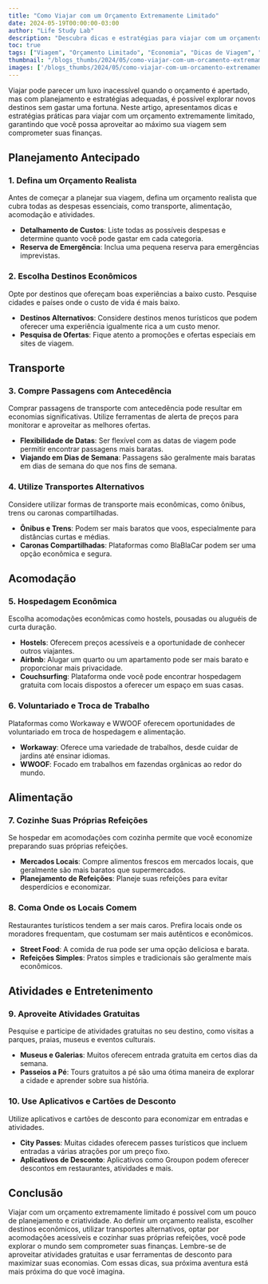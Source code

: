 ```yaml
---
title: "Como Viajar com um Orçamento Extremamente Limitado"
date: 2024-05-19T00:00:00-03:00
author: "Life Study Lab"
description: "Descubra dicas e estratégias para viajar com um orçamento extremamente limitado, desde planejamento antecipado até economizar em transporte e acomodação."
toc: true
tags: ["Viagem", "Orçamento Limitado", "Economia", "Dicas de Viagem", "Planejamento", "Transporte", "Acomodação"]
thumbnail: "/blogs_thumbs/2024/05/como-viajar-com-um-orcamento-extremamente-limitado.jpg"
images: ['/blogs_thumbs/2024/05/como-viajar-com-um-orcamento-extremamente-limitado.jpg']
---
```


Viajar pode parecer um luxo inacessível quando o orçamento é apertado, mas com planejamento e estratégias adequadas, é possível explorar novos destinos sem gastar uma fortuna. Neste artigo, apresentamos dicas e estratégias práticas para viajar com um orçamento extremamente limitado, garantindo que você possa aproveitar ao máximo sua viagem sem comprometer suas finanças.

## Planejamento Antecipado

### 1. Defina um Orçamento Realista

Antes de começar a planejar sua viagem, defina um orçamento realista que cubra todas as despesas essenciais, como transporte, alimentação, acomodação e atividades.

- **Detalhamento de Custos**: Liste todas as possíveis despesas e determine quanto você pode gastar em cada categoria.
- **Reserva de Emergência**: Inclua uma pequena reserva para emergências imprevistas.

### 2. Escolha Destinos Econômicos

Opte por destinos que ofereçam boas experiências a baixo custo. Pesquise cidades e países onde o custo de vida é mais baixo.

- **Destinos Alternativos**: Considere destinos menos turísticos que podem oferecer uma experiência igualmente rica a um custo menor.
- **Pesquisa de Ofertas**: Fique atento a promoções e ofertas especiais em sites de viagem.

## Transporte

### 3. Compre Passagens com Antecedência

Comprar passagens de transporte com antecedência pode resultar em economias significativas. Utilize ferramentas de alerta de preços para monitorar e aproveitar as melhores ofertas.

- **Flexibilidade de Datas**: Ser flexível com as datas de viagem pode permitir encontrar passagens mais baratas.
- **Viajando em Dias de Semana**: Passagens são geralmente mais baratas em dias de semana do que nos fins de semana.

### 4. Utilize Transportes Alternativos

Considere utilizar formas de transporte mais econômicas, como ônibus, trens ou caronas compartilhadas.

- **Ônibus e Trens**: Podem ser mais baratos que voos, especialmente para distâncias curtas e médias.
- **Caronas Compartilhadas**: Plataformas como BlaBlaCar podem ser uma opção econômica e segura.

## Acomodação

### 5. Hospedagem Econômica

Escolha acomodações econômicas como hostels, pousadas ou aluguéis de curta duração.

- **Hostels**: Oferecem preços acessíveis e a oportunidade de conhecer outros viajantes.
- **Airbnb**: Alugar um quarto ou um apartamento pode ser mais barato e proporcionar mais privacidade.
- **Couchsurfing**: Plataforma onde você pode encontrar hospedagem gratuita com locais dispostos a oferecer um espaço em suas casas.

### 6. Voluntariado e Troca de Trabalho

Plataformas como Workaway e WWOOF oferecem oportunidades de voluntariado em troca de hospedagem e alimentação.

- **Workaway**: Oferece uma variedade de trabalhos, desde cuidar de jardins até ensinar idiomas.
- **WWOOF**: Focado em trabalhos em fazendas orgânicas ao redor do mundo.

## Alimentação

### 7. Cozinhe Suas Próprias Refeições

Se hospedar em acomodações com cozinha permite que você economize preparando suas próprias refeições.

- **Mercados Locais**: Compre alimentos frescos em mercados locais, que geralmente são mais baratos que supermercados.
- **Planejamento de Refeições**: Planeje suas refeições para evitar desperdícios e economizar.

### 8. Coma Onde os Locais Comem

Restaurantes turísticos tendem a ser mais caros. Prefira locais onde os moradores frequentam, que costumam ser mais autênticos e econômicos.

- **Street Food**: A comida de rua pode ser uma opção deliciosa e barata.
- **Refeições Simples**: Pratos simples e tradicionais são geralmente mais econômicos.

## Atividades e Entretenimento

### 9. Aproveite Atividades Gratuitas

Pesquise e participe de atividades gratuitas no seu destino, como visitas a parques, praias, museus e eventos culturais.

- **Museus e Galerias**: Muitos oferecem entrada gratuita em certos dias da semana.
- **Passeios a Pé**: Tours gratuitos a pé são uma ótima maneira de explorar a cidade e aprender sobre sua história.

### 10. Use Aplicativos e Cartões de Desconto

Utilize aplicativos e cartões de desconto para economizar em entradas e atividades.

- **City Passes**: Muitas cidades oferecem passes turísticos que incluem entradas a várias atrações por um preço fixo.
- **Aplicativos de Desconto**: Aplicativos como Groupon podem oferecer descontos em restaurantes, atividades e mais.

## Conclusão

Viajar com um orçamento extremamente limitado é possível com um pouco de planejamento e criatividade. Ao definir um orçamento realista, escolher destinos econômicos, utilizar transportes alternativos, optar por acomodações acessíveis e cozinhar suas próprias refeições, você pode explorar o mundo sem comprometer suas finanças. Lembre-se de aproveitar atividades gratuitas e usar ferramentas de desconto para maximizar suas economias. Com essas dicas, sua próxima aventura está mais próxima do que você imagina.
